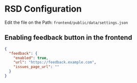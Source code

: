 # RSD Configuration

Edit the file on the Path: `frontend/public/data/settings.json`

## Enabling feedback button in the frontend

```json
{
  "feedback": {
    "enabled": true,
    "url": "https://feedback.example.com",
    "issues_page_url": ""
  }
}
```
